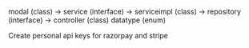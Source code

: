 modal (class) -> service (interface) -> serviceimpl (class) -> repository (interface) -> controller (class)
datatype (enum)

Create personal api keys for razorpay and stripe

